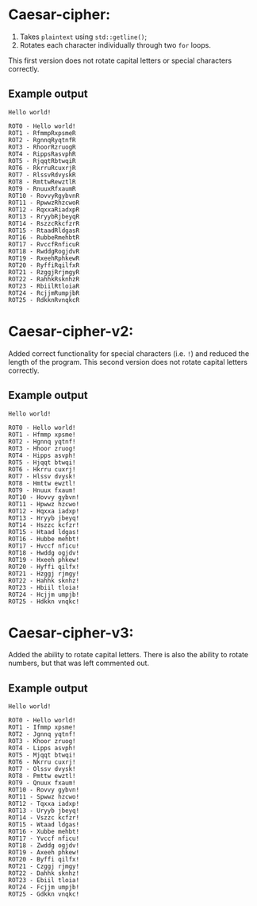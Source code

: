 # Caesar-cipher:

1. Takes `plaintext` using `std::getline()`;
2. Rotates each character individually through two `for` loops.

This first version does not rotate capital letters or special characters correctly.

## Example output

	Hello world!
	
	ROT0 - Hello world!
	ROT1 - RfmmpRxpsmeR
	ROT2 - RgnnqRyqtnfR
	ROT3 - RhoorRzruogR
	ROT4 - RippsRasvphR
	ROT5 - RjqqtRbtwqiR
	ROT6 - RkrruRcuxrjR
	ROT7 - RlssvRdvyskR
	ROT8 - RmttwRewztlR
	ROT9 - RnuuxRfxaumR
	ROT10 - RovvyRgybvnR
	ROT11 - RpwwzRhzcwoR
	ROT12 - RqxxaRiadxpR
	ROT13 - RryybRjbeyqR
	ROT14 - RszzcRkcfzrR
	ROT15 - RtaadRldgasR
	ROT16 - RubbeRmehbtR
	ROT17 - RvccfRnficuR
	ROT18 - RwddgRogjdvR
	ROT19 - RxeehRphkewR
	ROT20 - RyffiRqilfxR
	ROT21 - RzggjRrjmgyR
	ROT22 - RahhkRsknhzR
	ROT23 - RbiilRtloiaR
	ROT24 - RcjjmRumpjbR
	ROT25 - RdkknRvnqkcR
	
# Caesar-cipher-v2:

Added correct functionality for special characters (i.e. `!`) and reduced the length of the program. This second version does not rotate capital letters correctly.

## Example output

	Hello world!
	
	ROT0 - Hello world!
	ROT1 - Hfmmp xpsme!
	ROT2 - Hgnnq yqtnf!
	ROT3 - Hhoor zruog!
	ROT4 - Hipps asvph!
	ROT5 - Hjqqt btwqi!
	ROT6 - Hkrru cuxrj!
	ROT7 - Hlssv dvysk!
	ROT8 - Hmttw ewztl!
	ROT9 - Hnuux fxaum!
	ROT10 - Hovvy gybvn!
	ROT11 - Hpwwz hzcwo!
	ROT12 - Hqxxa iadxp!
	ROT13 - Hryyb jbeyq!
	ROT14 - Hszzc kcfzr!
	ROT15 - Htaad ldgas!
	ROT16 - Hubbe mehbt!
	ROT17 - Hvccf nficu!
	ROT18 - Hwddg ogjdv!
	ROT19 - Hxeeh phkew!
	ROT20 - Hyffi qilfx!
	ROT21 - Hzggj rjmgy!
	ROT22 - Hahhk sknhz!
	ROT23 - Hbiil tloia!
	ROT24 - Hcjjm umpjb!
	ROT25 - Hdkkn vnqkc!
	
# Caesar-cipher-v3:

Added the ability to rotate capital letters. There is also the ability to rotate numbers, but that was left commented out.

## Example output

	Hello world!
	
	ROT0 - Hello world!
	ROT1 - Ifmmp xpsme!
	ROT2 - Jgnnq yqtnf!
	ROT3 - Khoor zruog!
	ROT4 - Lipps asvph!
	ROT5 - Mjqqt btwqi!
	ROT6 - Nkrru cuxrj!
	ROT7 - Olssv dvysk!
	ROT8 - Pmttw ewztl!
	ROT9 - Qnuux fxaum!
	ROT10 - Rovvy gybvn!
	ROT11 - Spwwz hzcwo!
	ROT12 - Tqxxa iadxp!
	ROT13 - Uryyb jbeyq!
	ROT14 - Vszzc kcfzr!
	ROT15 - Wtaad ldgas!
	ROT16 - Xubbe mehbt!
	ROT17 - Yvccf nficu!
	ROT18 - Zwddg ogjdv!
	ROT19 - Axeeh phkew!
	ROT20 - Byffi qilfx!
	ROT21 - Czggj rjmgy!
	ROT22 - Dahhk sknhz!
	ROT23 - Ebiil tloia!
	ROT24 - Fcjjm umpjb!
	ROT25 - Gdkkn vnqkc!
